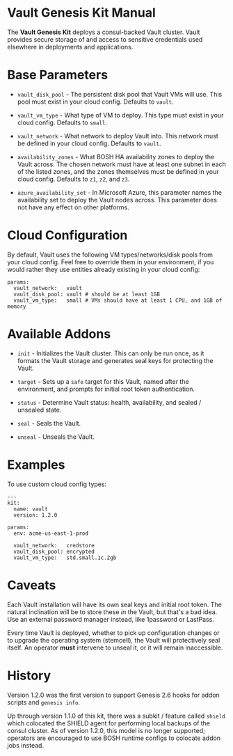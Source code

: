# Vault Genesis Kit Manual

The **Vault Genesis Kit** deploys a consul-backed Vault cluster.
Vault provides secure storage of and access to sensitive
credentials used elsewhere in deployments and applications.

# Base Parameters

- `vault_disk_pool` - The persistent disk pool that Vault VMs will
  use.  This pool must exist in your cloud config.  Defaults to
  `vault`.

- `vault_vm_type` - What type of VM to deploy.  This type must
  exist in your cloud config.  Defaults to `small`.

- `vault_network` - What network to deploy Vault into.  This
  network must be defined in your cloud config.  Defaults to
  `vault`.

- `availability_zones` - What BOSH HA availability zones to deploy
  the Vault across.  The chosen network must have at least one
  subnet in each of the listed zones, and the zones themselves
  must be defined in your cloud config.  Defaults to `z1`, `z2`,
  and `z3`.

- `azure_availability_set` - In Microsoft Azure, this parameter
  names the availability set to deploy the Vault nodes across.
  This parameter does not have any effect on other platforms.

# Cloud Configuration

By default, Vault uses the following VM types/networks/disk pools from your
cloud config. Feel free to override them in your environment, if you would
rather they use entities already existing in your cloud config:

```
params:
  vault_network:   vault
  vault_disk_pool: vault # should be at least 1GB
  vault_vm_type:   small # VMs should have at least 1 CPU, and 1GB of memory
```


# Available Addons

- `init` - Initializes the Vault cluster.  This can only be run
  once, as it formats the Vault storage and generates seal keys
  for protecting the Vault.

- `target` - Sets up a `safe` target for this Vault, named after
  the environment, and prompts for initial root token
  authentication.

- `status` - Determine Vault status: health, availability, and
  sealed / unsealed state.

- `seal` - Seals the Vault.

- `unseal` - Unseals the Vault.

# Examples

To use custom cloud config types:

```
---
kit:
  name: vault
  version: 1.2.0

params:
  env: acme-us-east-1-prod

  vault_network:   credstore
  vault_disk_pool: encrypted
  vault_vm_type:   std.small.1c.2gb
```

# Caveats

Each Vault installation will have its own seal keys and initial
root token.  The natural inclination will be to store these _in_
the Vault, but that's a bad idea.  Use an external password
manager instead, like 1password or LastPass.

Every time Vault is deployed, whether to pick up configuration
changes or to upgrade the operating system (stemcell), the Vault
will protectively seal itself.  An operator **must** intervene to
unseal it, or it will remain inaccessible.

# History

Version 1.2.0 was the first version to support Genesis 2.6 hooks
for addon scripts and `genesis info`.

Up through version 1.1.0 of this kit, there was a subkit / feature
called `shield` which colocated the SHIELD agent for performing
local backups of the consul cluster.  As of version 1.2.0, this
model is no longer supported; operators are encouraged to use BOSH
runtime configs to colocate addon jobs instead.
